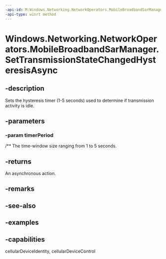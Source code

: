 ```yaml
---
-api-id: M:Windows.Networking.NetworkOperators.MobileBroadbandSarManager.SetTransmissionStateChangedHysteresisAsync(Windows.Foundation.TimeSpan)
-api-type: winrt method
---
```


<!-- Method syntax.
public IAsyncAction MobileBroadbandSarManager.SetTransmissionStateChangedHysteresisAsync(TimeSpan timerPeriod)
-->

# Windows.Networking.NetworkOperators.MobileBroadbandSarManager.SetTransmissionStateChangedHysteresisAsync

## -description
Sets the hysteresis timer (1-5 seconds) used to determine if transmission activity is idle.

## -parameters
### -param timerPeriod
/**  The time-window size ranging from 1 to 5 seconds. 

## -returns
An asynchronous action.
## -remarks

## -see-also

## -examples


## -capabilities
cellularDeviceIdentity, cellularDeviceControl
